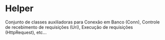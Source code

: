 # Helper
Conjunto de classes auxiliadoras para Conexão em Banco (Conn), Controle de recebimento de requisições (Uri), Execução de requisições (HttpRequest), etc...
